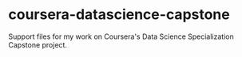 # coursera-datascience-capstone
Support files for my work on Coursera's Data Science Specialization Capstone project.
